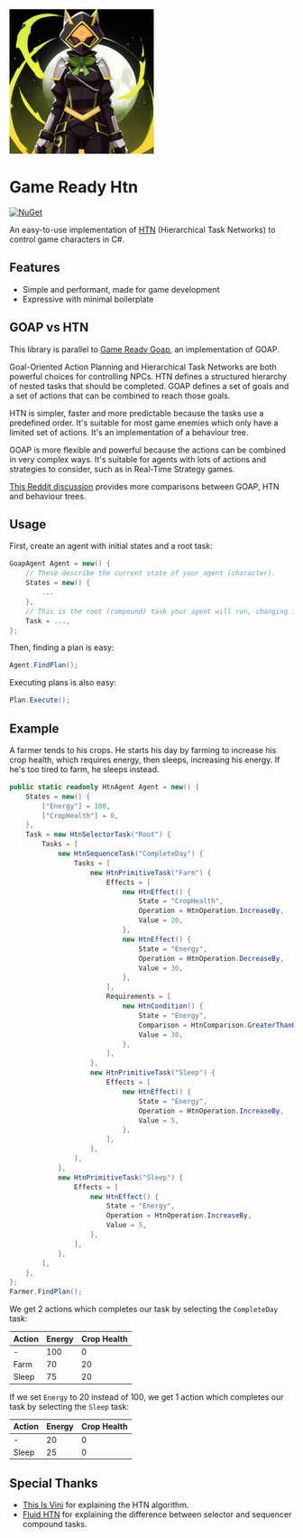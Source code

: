 <img src="https://github.com/Joy-less/GameReadyHtn/blob/main/Assets/Icon.jpg?raw=true" width=256/>

# Game Ready Htn

[![NuGet](https://img.shields.io/nuget/v/GameReadyHtn.svg)](https://www.nuget.org/packages/GameReadyHtn)
 
An easy-to-use implementation of [HTN](https://youtu.be/Z7uU94yPfD4) (Hierarchical Task Networks) to control game characters in C#.

## Features

- Simple and performant, made for game development
- Expressive with minimal boilerplate

## GOAP vs HTN

This library is parallel to [Game Ready Goap](https://github.com/Joy-less/GameReadyGoap), an implementation of GOAP.

Goal-Oriented Action Planning and Hierarchical Task Networks are both powerful choices for controlling NPCs.
HTN defines a structured hierarchy of nested tasks that should be completed.
GOAP defines a set of goals and a set of actions that can be combined to reach those goals.

HTN is simpler, faster and more predictable because the tasks use a predefined order. It's suitable for most game enemies which only have a limited set of actions. It's an implementation of a behaviour tree.

GOAP is more flexible and powerful because the actions can be combined in very complex ways. It's suitable for agents with lots of actions and strategies to consider, such as in Real-Time Strategy games.

[This Reddit discussion](https://www.reddit.com/r/gamedev/comments/1ozugf) provides more comparisons between GOAP, HTN and behaviour trees.

## Usage

First, create an agent with initial states and a root task:
```cs
GoapAgent Agent = new() {
    // These describe the current state of your agent (character).
    States = new() {
        ...
    },
    // This is the root (compound) task your agent will run, changing its states.
    Task = ...,
};
```

Then, finding a plan is easy:
```cs
Agent.FindPlan();
```

Executing plans is also easy:
```cs
Plan.Execute();
```

## Example

A farmer tends to his crops. He starts his day by farming to increase his crop health, which requires energy, then sleeps, increasing his energy. If he's too tired to farm, he sleeps instead.
```cs
public static readonly HtnAgent Agent = new() {
    States = new() {
        ["Energy"] = 100,
        ["CropHealth"] = 0,
    },
    Task = new HtnSelectorTask("Root") {
        Tasks = [
            new HtnSequenceTask("CompleteDay") {
                Tasks = [
                    new HtnPrimitiveTask("Farm") {
                        Effects = [
                            new HtnEffect() {
                                State = "CropHealth",
                                Operation = HtnOperation.IncreaseBy,
                                Value = 20,
                            },
                            new HtnEffect() {
                                State = "Energy",
                                Operation = HtnOperation.DecreaseBy,
                                Value = 30,
                            },
                        ],
                        Requirements = [
                            new HtnCondition() {
                                State = "Energy",
                                Comparison = HtnComparison.GreaterThanOrEqualTo,
                                Value = 30,
                            },
                        ],
                    },
                    new HtnPrimitiveTask("Sleep") {
                        Effects = [
                            new HtnEffect() {
                                State = "Energy",
                                Operation = HtnOperation.IncreaseBy,
                                Value = 5,
                            },
                        ],
                    },
                ],
            },
            new HtnPrimitiveTask("Sleep") {
                Effects = [
                    new HtnEffect() {
                        State = "Energy",
                        Operation = HtnOperation.IncreaseBy,
                        Value = 5,
                    },
                ],
            },
        ],
    },
};
Farmer.FindPlan();
```

We get 2 actions which completes our task by selecting the `CompleteDay` task:

| Action  | Energy | Crop Health |
| ------- | ------ | ----------- |
| -       | 100    | 0           |
| Farm    | 70     | 20          |
| Sleep   | 75     | 20          |

If we set `Energy` to 20 instead of 100, we get 1 action which completes our task by selecting the `Sleep` task:

| Action  | Energy | Crop Health |
| ------- | ------ | ----------- |
| -       | 20     | 0           |
| Sleep   | 25     | 0           |

## Special Thanks

- [This Is Vini](https://youtu.be/Z7uU94yPfD4) for explaining the HTN algorithm.
- [Fluid HTN](https://github.com/ptrefall/fluid-hierarchical-task-network) for explaining the difference between selector and sequencer compound tasks.